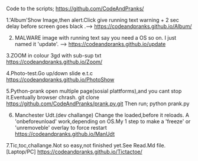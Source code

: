 Code to the scripts; https://github.com/CodeAndPranks/

1.'Album'Show Image,then alert.Click give running text warning + 2 sec delay before screen goes black .--> https://codeandpranks.github.io/Album/ 

2. MALWARE image with running text say you need a OS so on.
I just named it 'update'. -->  https://codeandpranks.github.io/update

3.ZOOM in colour 3gd with sub-sup txt https://codeandpranks.github.io/Zoom/

4.Photo-test.Go up/down slide e.t.c
https://codeandpranks.github.io/PhotoShow

5.Python-prank open multiple page(sosial plattforms),and you cant stop it.Eventually browser chrash.
git clone  https://github.com/CodeAndPranks/prank.py.git
Then run; python prank.py

6. Manchester Udt.(dev challange)
Change the loaded,before it reloads.
A 'onbeforeunload' work,depending on OS.My 1 step to make a 'freeze' or 'unremoveble' overlay to force restart
https://codeandpranks.github.io/ManUdt

7.Tic,toc,challange.Not so easy,not finished yet.See Read.Md file.[Laptop/PC]
https://codeandpranks.github.io/Tictactoe/
